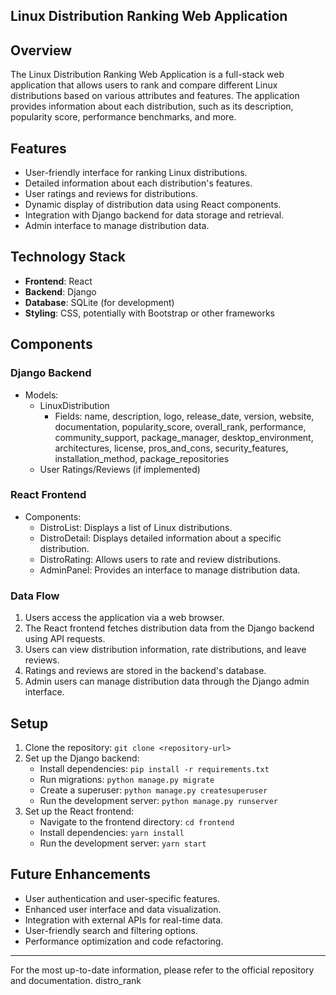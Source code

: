 ## Linux Distribution Ranking Web Application

## Overview

The Linux Distribution Ranking Web Application is a full-stack web application that allows users to rank and compare different Linux distributions based on various attributes and features. The application provides information about each distribution, such as its description, popularity score, performance benchmarks, and more.

## Features

- User-friendly interface for ranking Linux distributions.
- Detailed information about each distribution's features.
- User ratings and reviews for distributions.
- Dynamic display of distribution data using React components.
- Integration with Django backend for data storage and retrieval.
- Admin interface to manage distribution data.

## Technology Stack

- **Frontend**: React
- **Backend**: Django
- **Database**: SQLite (for development)
- **Styling**: CSS, potentially with Bootstrap or other frameworks

## Components

### Django Backend

- Models:
  - LinuxDistribution
    - Fields: name, description, logo, release_date, version, website, documentation, popularity_score, overall_rank, performance, community_support, package_manager, desktop_environment, architectures, license, pros_and_cons, security_features, installation_method, package_repositories
  - User Ratings/Reviews (if implemented)

### React Frontend

- Components:
  - DistroList: Displays a list of Linux distributions.
  - DistroDetail: Displays detailed information about a specific distribution.
  - DistroRating: Allows users to rate and review distributions.
  - AdminPanel: Provides an interface to manage distribution data.

### Data Flow

1. Users access the application via a web browser.
2. The React frontend fetches distribution data from the Django backend using API requests.
3. Users can view distribution information, rate distributions, and leave reviews.
4. Ratings and reviews are stored in the backend's database.
5. Admin users can manage distribution data through the Django admin interface.

## Setup

1. Clone the repository: `git clone <repository-url>`
2. Set up the Django backend:
   - Install dependencies: `pip install -r requirements.txt`
   - Run migrations: `python manage.py migrate`
   - Create a superuser: `python manage.py createsuperuser`
   - Run the development server: `python manage.py runserver`
3. Set up the React frontend:
   - Navigate to the frontend directory: `cd frontend`
   - Install dependencies: `yarn install`
   - Run the development server: `yarn start`

## Future Enhancements

- User authentication and user-specific features.
- Enhanced user interface and data visualization.
- Integration with external APIs for real-time data.
- User-friendly search and filtering options.
- Performance optimization and code refactoring.

---

For the most up-to-date information, please refer to the official repository and documentation.
 distro_rank
